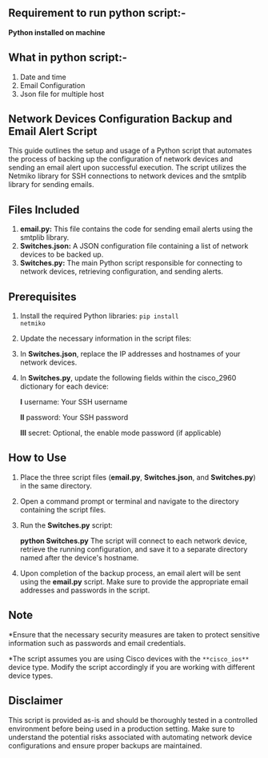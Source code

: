 ## Requirement to run python script:-
**Python installed on machine**


## What in python script:-
1. Date and time
2. Email Configuration
3. Json file for multiple host


## Network Devices Configuration Backup and Email Alert Script

This guide outlines the setup and usage of a Python script that automates the process of backing up the configuration of network devices and sending an email alert upon successful execution. The script utilizes the Netmiko library for SSH connections to network devices and the smtplib library for sending emails.

## Files Included

1. **email.py:** This file contains the code for sending email alerts using the smtplib library.
2. **Switches.json:** A JSON configuration file containing a list of network devices to be backed up.
3. **Switches.py:** The main Python script responsible for connecting to network devices, retrieving configuration, and sending alerts.

## Prerequisites

1. Install the required Python libraries:
    <code>pip install netmiko</code>

2. Update the necessary information in the script files:

1. In **Switches.json**, replace the IP addresses and hostnames of your network devices.
2. In **Switches.py**, update the following fields within the cisco_2960 dictionary for each device:

    **I** username: Your SSH username

    **II** password: Your SSH password
    
    **III** secret: Optional, the enable mode password (if applicable)

## How to Use
1. Place the three script files (**email.py**, **Switches.json**, and **Switches.py**) in the same directory.

2. Open a command prompt or terminal and navigate to the directory containing the script files.

3. Run the **Switches.py** script:

    **python Switches.py**
    The script will connect to each network device, retrieve the running configuration, and save it to a separate directory named after the device's hostname.

4. Upon completion of the backup process, an email alert will be sent using the **email.py** script. Make sure to provide the appropriate email addresses and passwords in the script.

## Note

\*Ensure that the necessary security measures are taken to protect sensitive information such as passwords and email credentials.

\*The script assumes you are using Cisco devices with the `**cisco_ios**` device type. Modify the script accordingly if you are working with  different device types.

## Disclaimer
This script is provided as-is and should be thoroughly tested in a controlled environment before being used in a production setting. Make sure to understand the potential risks associated with automating network device configurations and ensure proper backups are maintained.